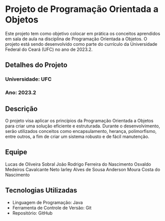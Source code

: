 # Projeto de Programação Orientada a Objetos

Este projeto tem como objetivo colocar em prática os conceitos aprendidos em sala de aula na disciplina de Programação Orientada a Objetos. O projeto está sendo desenvolvido como parte do currículo da Universidade Federal do Ceará (UFC) no ano de 2023.2.

## Detalhes do Projeto

### Universidade: UFC
### Ano: 2023.2

## Descrição

O projeto visa aplicar os princípios da Programação Orientada a Objetos para criar uma solução eficiente e estruturada. Durante o desenvolvimento, serão utilizados conceitos como encapsulamento, herança, polimorfismo, entre outros, a fim de criar um sistema robusto e de fácil manutenção.

## Equipe
Lucas de Oliveira Sobral
João Rodrigo Ferreira do Nascimento
Osvaldo Medeiros Cavalcante Neto
Iarley Alves de Sousa
Anderson Moura Costa do Nascimento

## Tecnologias Utilizadas

- Linguagem de Programação: Java
- Ferramenta de Controle de Versão: Git
- Repositório: GitHub


